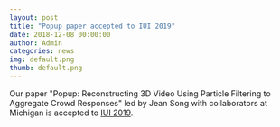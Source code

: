 ```yaml
---
layout: post
title: "Popup paper accepted to IUI 2019"
date: 2018-12-08 00:00:00
author: Admin
categories: news
img: default.png
thumb: default.png
---
```


Our paper "Popup: Reconstructing 3D Video Using Particle Filtering to Aggregate Crowd Responses" led by Jean Song with collaborators at Michigan is accepted to <a href="https://iui.acm.org/2019/">IUI 2019</a>.

